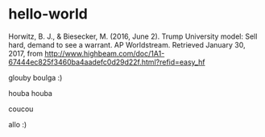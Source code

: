 # hello-world

Horwitz, B. J., & Biesecker, M. (2016, June 2). Trump University model: Sell hard, demand to see a warrant. AP Worldstream. Retrieved January 30, 2017, from http://www.highbeam.com/doc/1A1-67444ec825f3460ba4aadefc0d29d22f.html?refid=easy_hf

glouby boulga :)

houba houba

coucou

allo :)
